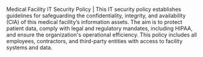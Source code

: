 Medical Facility IT Security Policy |
This IT security policy establishes guidelines for safeguarding the confidentiality, integrity, and 
availability (CIA) of this medical facility’s information assets. The aim is to protect patient data, 
comply with legal and regulatory mandates, including HIPAA, and ensure the organization's 
operational efficiency. This policy includes all employees, contractors, and third-party entities 
with access to facility systems and data.
